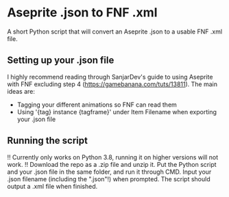 # Aseprite .json to FNF .xml
A short Python script that will convert an Aseprite .json to a usable FNF .xml file.

## Setting up your .json file
I highly recommend reading through SanjarDev's guide to using Aseprite with FNF excluding step 4 (https://gamebanana.com/tuts/13811). The main ideas are:
* Tagging your different animations so FNF can read them
* Using '{tag} instance {tagframe}' under Item Filename when exporting your .json file

## Running the script
!! Currently only works on Python 3.8, running it on higher versions will not work. !!
Download the repo as a .zip file and unzip it. Put the Python script and your .json file in the same folder, and run it through CMD. Input your .json filename (including the ".json"!) when prompted. The script should output a .xml file when finished.
